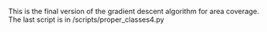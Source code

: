 This is the final version of the gradient descent algorithm for area coverage. 
The last script is in /scripts/proper_classes4.py

